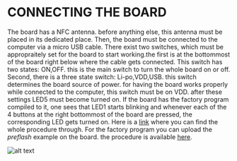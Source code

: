 # CONNECTING THE BOARD
The board has a NFC antenna. before anything else, this antenna must be placed in its dedicated place. Then, the board must be connected to the computer via a micro USB  cable.
There exist two switches, which must be appropraitely set for the board to start working.the first is at the bottommost of the board right below where the cable gets connected.
This switch has two states: ON,OFF. this is the main switch to turn the whole board on or off.
Second, there is a three state switch: Li-po,VDD,USB. this switch determines the board source of power. for having the board works properly while connected to the computer, this switch must be on VDD.
after these settings LED5 must become turned on. If the board has the factory program compiled to it, one sees that LED1 starts blinking and whenever each of the 4 buttons at the right bottommost of the board are pressed, the corresponding LED gets turned on.
Here is a [link](https://www.nordicsemi.com/Products/Development-hardware/nRF52840-DK/GetStarted?lang=en#infotabs) where you can find the whole procedure through. For the factory program you can upload the *preflash* example on the board. the procedure is available [here](https://infocenter.nordicsemi.com/index.jsp?topic=%2Fsdk_nrf5_v16.0.0%2Fpreflash_example.html&cp=6_1_4_6_23).


![alt text](https://github.com/Sharif-Smart-and-Secure-Edge-Cloud-Lab/nRF52840/blob/farbod-yadollahi/board.png)
